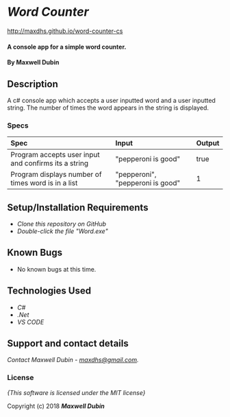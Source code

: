 # _Word Counter_

http://maxdhs.github.io/word-counter-cs

#### A console app for a simple word counter.

#### By **Maxwell Dubin**

## Description

A c# console app which accepts a user inputted word and a user inputted string. The number of times the word appears in the string is displayed.

### Specs
| Spec | Input | Output |
| :-------------     | :------------- | :------------- |
| Program accepts user input and confirms its a string |"pepperoni is good" | true |
| Program displays number of times word is in a list| "pepperoni", "pepperoni is good" | 1  |

## Setup/Installation Requirements

* _Clone this repository on GitHub_
* _Double-click the file "Word.exe"_

## Known Bugs
* No known bugs at this time.

## Technologies Used

* _C#_
* _.Net_
* _VS CODE_

## Support and contact details

_Contact Maxwell Dubin - maxdhs@gmail.com._

### License

*{This software is licensed under the MIT license}*

Copyright (c) 2018 **_Maxwell Dubin_**
